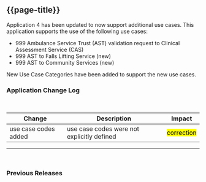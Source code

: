 
## {{page-title}}

Application 4 has been updated to now support additional use cases. This application supports the use of the following use cases:

* 999 Ambulance Service Trust (AST) validation request to Clinical Assessment Service (CAS)
* 999 AST to Falls Lifting Service (new)
* 999 AST to Community Services (new)


New Use Case Categories have been added to support the new use cases. 

### Application Change Log


<br>


| Change                                    | Description                                     | Impact                                                                  | 
|-------------------------------------------|-------------------------------------------------|-------------------------------------------------------------------------|
| use case codes added  | use case codes were not explicitly defined |  <mark style="background-color: Yellow">correction</mark>  |


 


<hr>
<br>

### Previous Releases